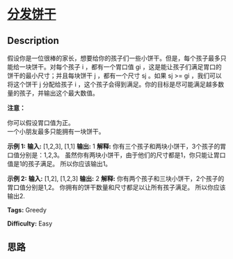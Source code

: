 # [分发饼干][title]

## Description

假设你是一位很棒的家长，想要给你的孩子们一些小饼干。但是，每个孩子最多只能给一块饼干。对每个孩子 i ，都有一个胃口值 gi
，这是能让孩子们满足胃口的饼干的最小尺寸；并且每块饼干 j ，都有一个尺寸 sj 。如果 sj >= gi ，我们可以将这个饼干 j 分配给孩子 i
，这个孩子会得到满足。你的目标是尽可能满足越多数量的孩子，并输出这个最大数值。

**注意：**

你可以假设胃口值为正。  
一个小朋友最多只能拥有一块饼干。

**示例  1:**
            **输入:** [1,2,3], [1,1]        **输出:** 1        **解释:**     你有三个孩子和两块小饼干，3个孩子的胃口值分别是：1,2,3。    虽然你有两块小饼干，由于他们的尺寸都是1，你只能让胃口值是1的孩子满足。    所以你应该输出1。    

**示例  2:**
            **输入:** [1,2], [1,2,3]        **输出:** 2        **解释:**     你有两个孩子和三块小饼干，2个孩子的胃口值分别是1,2。    你拥有的饼干数量和尺寸都足以让所有孩子满足。    所以你应该输出2.    


**Tags:** Greedy

**Difficulty:** Easy

## 思路

[title]: https://leetcode-cn.com/problems/assign-cookies
